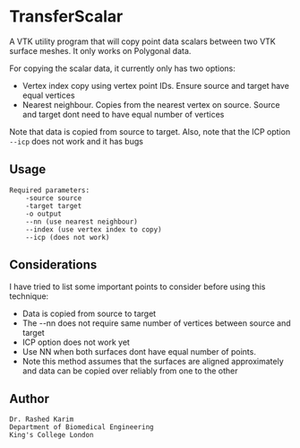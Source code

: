 # TransferScalar

A VTK utility program that will copy point data scalars between two VTK surface meshes. It only works on Polygonal data. 

For copying the scalar data, it currently only has two options: 

- Vertex index copy using vertex point IDs. Ensure source and target have equal vertices
- Nearest neighbour. Copies from the nearest vertex on source. Source and target dont need to have equal number of vertices

Note that data is copied from source to target. Also, note that the ICP option ```--icp``` does not work and it has bugs 

## Usage 

```
Required parameters: 
	-source source 
	-target target 
	-o output
	--nn (use nearest neighbour)
	--index (use vertex index to copy) 
	--icp (does not work)

```

## Considerations 

I have tried to list some important points to consider before using this technique: 

* Data is copied from source to target
* The --nn does not require same number of vertices between source and target
* ICP option does not work yet
* Use NN when both surfaces dont have equal number of points. 
* Note this method assumes that the surfaces are aligned approximately and data can be copied over reliably from one to the other


## Author 

```
Dr. Rashed Karim 
Department of Biomedical Engineering 
King's College London 
```
